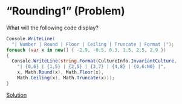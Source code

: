# “Rounding1” (Problem)

What will the following code display?

```cs
Console.WriteLine(
  "| Number | Round | Floor | Ceiling | Truncate | Format |");
foreach (var x in new[] { -2.9, -0.5, 0.3, 1.5, 2.5, 2.9 })
{
  Console.WriteLine(string.Format(CultureInfo.InvariantCulture,
    "| {0,6} | {1,5} | {2,5} | {3,7} | {4,8} | {0,6:N0} |",
    x, Math.Round(x), Math.Floor(x),
    Math.Ceiling(x), Math.Truncate(x)));
}
```

[Solution](./Rounding1-S.md)